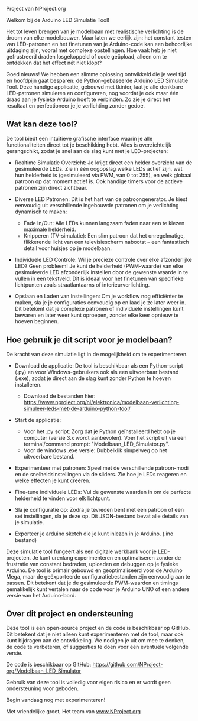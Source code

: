 Project van NProject.org

Welkom bij de Arduino LED Simulatie Tool!

Het tot leven brengen van je modelbaan met realistische verlichting is de droom van elke modelbouwer. Maar laten we eerlijk zijn: het constant testen van LED-patronen en het finetunen van je Arduino-code kan een behoorlijke uitdaging zijn, vooral met complexe opstellingen. Hoe vaak heb je niet gefrustreerd draden losgekoppeld of code geüpload, alleen om te ontdekken dat het effect nét niet klopt?

Goed nieuws! We hebben een slimme oplossing ontwikkeld die je veel tijd en hoofdpijn gaat besparen: de Python-gebaseerde Arduino LED Simulatie Tool. Deze handige applicatie, gebouwd met tkinter, laat je alle denkbare LED-patronen simuleren en configureren, nog voordat je ook maar één draad aan je fysieke Arduino hoeft te verbinden. Zo zie je direct het resultaat en perfectioneer je je verlichting zonder gedoe.

Wat kan deze tool?
-------------------

De tool biedt een intuïtieve grafische interface waarin je alle functionaliteiten direct tot je beschikking hebt. Alles is overzichtelijk gerangschikt, zodat je snel aan de slag kunt met je LED-projecten:

* Realtime Simulatie Overzicht: Je krijgt direct een helder overzicht van de gesimuleerde LEDs. Zie in één oogopslag welke LEDs actief zijn, wat hun helderheid is (gesimuleerd via PWM, van 0 tot 255), en welk globaal patroon op dat moment actief is. Ook handige timers voor de actieve patronen zijn direct zichtbaar.

* Diverse LED Patronen: Dit is het hart van de patroongenerator. Je kiest eenvoudig uit verschillende ingebouwde patronen om je verlichting dynamisch te maken:
    * Fade In/Out: Alle LEDs kunnen langzaam faden naar een te kiezen maximale helderheid.
    * Knipperen (TV-simulatie): Een slim patroon dat het onregelmatige, flikkerende licht van een televisiescherm nabootst – een fantastisch detail voor huisjes op je modelbaan.

* Individuele LED Controle: Wil je precieze controle over elke afzonderlijke LED? Geen probleem! Je kunt de helderheid (PWM-waarde) van elke gesimuleerde LED afzonderlijk instellen door de gewenste waarde in te vullen in een tekstveld. Dit is ideaal voor het finetunen van specifieke lichtpunten zoals straatlantaarns of interieurverlichting.

* Opslaan en Laden van Instellingen: Om je workflow nog efficiënter te maken, sla je je configuraties eenvoudig op en laad je ze later weer in. Dit betekent dat je complexe patronen of individuele instellingen kunt bewaren en later weer kunt oproepen, zonder elke keer opnieuw te hoeven beginnen.

Hoe gebruik je dit script voor je modelbaan?
------------------------------------------

De kracht van deze simulatie ligt in de mogelijkheid om te experimenteren.

* Download de applicatie: De tool is beschikbaar als een Python-script (.py) en voor Windows-gebruikers ook als een uitvoerbaar bestand (.exe), zodat je direct aan de slag kunt zonder Python te hoeven installeren.
    * Download de bestanden hier: https://www.nproject.org/nl/elektronica/modelbaan-verlichting-simuleer-leds-met-de-arduino-python-tool/

* Start de applicatie:
    * Voor het .py script: Zorg dat je Python geïnstalleerd hebt op je computer (versie 3.x wordt aanbevolen). Voer het script uit via een terminal/command prompt: "Modelbaan_LED_Simulator.py".
    * Voor de windows .exe versie: Dubbelklik simpelweg op het uitvoerbare bestand.

* Experimenteer met patronen: Speel met de verschillende patroon-modi en de snelheidsinstellingen via de sliders. Zie hoe je LEDs reageren en welke effecten je kunt creëren.

* Fine-tune individuele LEDs: Vul de gewenste waarden in om de perfecte helderheid te vinden voor elk lichtpunt.

* Sla je configuratie op: Zodra je tevreden bent met een patroon of een set instellingen, sla je deze op. Dit JSON-bestand bevat alle details van je simulatie.

* Exporteer je arduino sketch die je kunt inlezen in je Arduino. (.ino bestand)

Deze simulatie tool fungeert als een digitale werkbank voor je LED-projecten. Je kunt urenlang experimenteren en optimaliseren zonder de frustratie van constant bedraden, uploaden en debuggen op je fysieke Arduino. De tool is primair gebouwd en geoptimaliseerd voor de Arduino Mega, maar de geëxporteerde configuratiebestanden zijn eenvoudig aan te passen. Dit betekent dat je de gesimuleerde PWM-waarden en timings gemakkelijk kunt vertalen naar de code voor je Arduino UNO of een andere versie van het Arduino-bord.

Over dit project en ondersteuning
---------------------------------

Deze tool is een open-source project en de code is beschikbaar op GitHub. Dit betekent dat je niet alleen kunt experimenteren met de tool, maar ook kunt bijdragen aan de ontwikkeling. We nodigen je uit om mee te denken, de code te verbeteren, of suggesties te doen voor een eventuele volgende versie.

De code is beschikbaar op GitHub: https://github.com/NProject-org/Modelbaan_LED_Simulator

Gebruik van deze tool is volledig voor eigen risico en er wordt geen ondersteuning voor geboden.

Begin vandaag nog met experimenteren!

Met vriendelijke groet,
Het team van www.NProject.org
